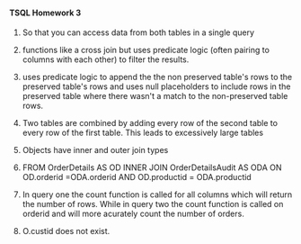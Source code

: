 #### TSQL Homework 3

1. So that you can access data from both tables in a single query

2. functions like a cross join but uses predicate logic (often pairing to columns with each other) to filter the results.

3. uses predicate logic to append the the non preserved table's rows to the preserved table's rows and uses null placeholders to include rows in the preserved table where there wasn't a match to the non-preserved table rows.

4. Two tables are combined by adding every row of the second table to every row of the first table. This leads to excessively large tables

5. Objects have inner and outer join types 

6. FROM OrderDetails AS OD INNER JOIN OrderDetailsAudit AS ODA ON OD.orderid =ODA.orderid AND OD.productid = ODA.productid

7.  In query one the count function is called for all columns which will return the number of rows. While in query two the count function is called on orderid and will more acurately count the number of orders.

8. O.custid does not exist.
